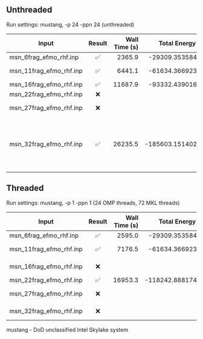
## Unthreaded
Run settings: mustang, -p 24 -ppn 24 (unthreaded)

|Input                  | Result | Wall Time (s) | Total Energy (a.u.) | Comment |
|-----------------------| :----: | ------------: | ------------------: | ------- |
|msn_6frag_efmo_rhf.inp | ✅ | 2365.9 | -29309.3535845458 | ~40 min |
|msn_11frag_efmo_rhf.inp| ✅ | 6441.1 | -61634.3669236565 | ~110 min (~1.7 hr)|
|msn_16frag_efmo_rhf.inp| ✅ | 11687.9| -93332.4390167506 | ~3.2 hr|
|msn_22frag_efmo_rhf.inp| ❌ | | | Dipit Error |
|msn_27frag_efmo_rhf.inp| ❌ | | | Localization Error |
|msn_32frag_efmo_rhf.inp| ✅ | 26235.5 | -185603.1514022247 | ~7.2 hr <br>Localization Error (first run), <br>Success (second run) |

## Threaded
Run settings: mustang, -p 1 -ppn 1 (24 OMP threads, 72 MKL threads)

|Input                  | Result | Wall Time (s) | Total Energy (a.u.) | Comment |
|-----------------------| :----: | ------------: | ------------------: | ------- |
|msn_6frag_efmo_rhf.inp | ✅ | 2595.0 | -29309.3535848206 | ~43 min|
|msn_11frag_efmo_rhf.inp| ✅ | 7176.5 | -61634.3669231278 | ~119 min (~2 hr)|
|msn_16frag_efmo_rhf.inp| ❌ | | | Localization Error |
|msn_22frag_efmo_rhf.inp| ✅ | 16953.3 | -118242.8881744522 | ~ 4 hr|
|msn_27frag_efmo_rhf.inp| ❌ | | | Localization Error |
|msn_32frag_efmo_rhf.inp| ❌ | | | Localization Error |

mustang - DoD unclassified Intel Skylake system
